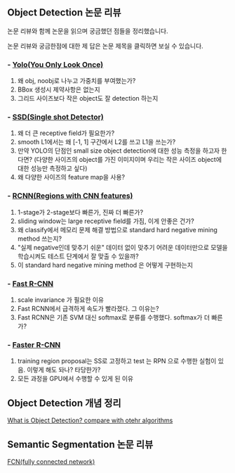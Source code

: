 
## Object Detection 논문 리뷰

논문 리뷰와 함께 논문을 읽으며 궁금했던 점들을 정리했습니다.</br>

논문 리뷰와 궁금한점에 대한 제 답은 논문 제목을 클릭하면 보실 수 있습니다.

### - [Yolo(You Only Look Once)](https://blog.naver.com/nybi123/222803345378) </br>
1. 왜 obj, noobj로 나누고 가중치를 부여했는가?
2.  BBox 생성시 제약사항은 없는지
3. 그리드 사이즈보다 작은 object도 잘 detection 하는지

### - [SSD(Single shot Detector)](https://blog.naver.com/nybi123)</br>
1. 왜 더 큰 receptive field가 필요한가?
2. smooth L1에서는 왜 [-1, 1] 구간에서 L2를 쓰고 L1을 쓰는가?
3. 만약 YOLO의 단점인 small size object detection에 대한 성능 측정을 하고자 한다면? (다양한 사이즈의 object를 가진 이미지이며 우리는 작은 사이즈 object에 대한 성능만 측정하고 싶다)
4. 왜 다양한 사이즈의 feature map을 사용?

### - [RCNN(Regions with CNN features)](https://blog.naver.com/nybi123/222816888626)</br>
1. 1-stage가 2-stage보다 빠른가, 진짜 더 빠른가?
2. sliding window는 large receptive field를 가짐, 이게 안좋은 건가?
3. 왜 classify에서 메모리 문제 해결 방법으로  standard hard negative mining method 쓰는지?
4. "실제 negative인데 맞추기 쉬운" 데이터 없이 맞추기 어려운 데이터만으로 모델을 학습시켜도 테스트 단계에서 잘 맞출 수 있을까?
5. 이 standard hard negative mining method 은 어떻게 구현하는지

### - [Fast R-CNN](https://blog.naver.com/nybi123/222824240300)</br>
1. scale invariance 가 필요한 이유
2. Fast RCNN에서 급격하게 속도가 빨라졌다. 그 이유는?
3. Fast RCNN은 기존 SVM 대신 softmax로 분류를 수행했다. softmax가 더 빠른가?


### - [Faster R-CNN](https://blog.naver.com/nybi123/222829407704)</br> 
1. training region proposal는 SS로 고정하고 test 는 RPN 으로 수행한 실험이 있음. 이렇게 해도 돠나? 타당한가?
2. 모든 과정을 GPU에서 수행할 수 있게 된 이유

## Object Detection 개념 정리
[What is Object Detection? compare with otehr algorithms](https://blog.naver.com/nybi123/222803349891)



## Semantic Segmentation 논문 리뷰

[FCN(fully connected network)](https://blog.naver.com/nybi123/222839521365)
